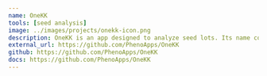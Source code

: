 ```yaml
---
name: OneKK
tools: [seed analysis]
image: ../images/projects/onekk-icon.png
description: OneKK is an app designed to analyze seed lots. Its name comes from the one thousand kernel weight that is commonly used as a selection criteria in plant breeding programs. OneKK extracts seed morphology from images captured by phone and tablet cameras.
external_url: https://github.com/PhenoApps/OneKK
github: https://github.com/PhenoApps/OneKK
docs: https://github.com/PhenoApps/OneKK
---
```

